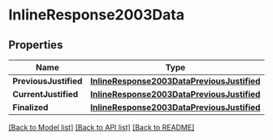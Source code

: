 # InlineResponse2003Data

## Properties

Name | Type | Description | Notes
------------ | ------------- | ------------- | -------------
**PreviousJustified** | [**InlineResponse2003DataPreviousJustified**](inline_response_200_3_data_previous_justified.md) |  | [optional] 
**CurrentJustified** | [**InlineResponse2003DataPreviousJustified**](inline_response_200_3_data_previous_justified.md) |  | [optional] 
**Finalized** | [**InlineResponse2003DataPreviousJustified**](inline_response_200_3_data_previous_justified.md) |  | [optional] 

[[Back to Model list]](../README.md#documentation-for-models) [[Back to API list]](../README.md#documentation-for-api-endpoints) [[Back to README]](../README.md)


